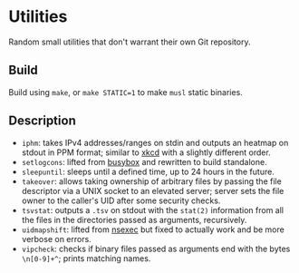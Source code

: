 Utilities
=========

Random small utilities that don't warrant their own Git repository.

Build
-----

Build using `make`, or `make STATIC=1` to make `musl` static binaries.

Description
-----------

- `iphm`: takes IPv4 addresses/ranges on stdin and outputs an heatmap on stdout in PPM format; similar to [xkcd](https://xkcd.com/195/) with a slightly different order.
- `setlogcons`: lifted from [busybox](https://git.busybox.net/busybox/tree/console-tools/setlogcons.c) and rewritten to build standalone.
- `sleepuntil`: sleeps until a defined time, up to 24 hours in the future.
- `takeover`: allows taking ownership of arbitrary files by passing the file descriptor via a UNIX socket to an elevated server; server sets the file owner to the caller's UID after some security checks.
- `tsvstat`: outputs a `.tsv` on stdout with the `stat(2)` information from all the files in the directories passed as arguments, recursively.
- `uidmapshift`: lifted from [nsexec](https://bazaar.launchpad.net/~serge-hallyn/+junk/nsexec/view/head:/uidmapshift.c) but fixed to actually work and be more verbose on errors.
- `vipcheck`: checks if binary files passed as arguments end with the bytes `\n[0-9]+^`; prints matching names.
